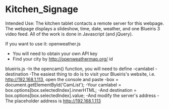 # Kitchen_Signage

Intended Use:
The kitchen tablet contacts a remote server for this webpage. The webpage displays a slideshow, time, date, weather, and one Blueiris 3 video feed. All of the work is done in Javascript (and jQuery). 

If you want to use it:
openweather.js
  - You will need to obtain your own API key
  - Find your city by http://openweathermap.org/ id
  
blueiris.js
  -In the opencam() function, you will need to define
    -camlabel
    -destination
    -The easiest thing to do is to visit your Blueiris's website, i.e. http://192.168.1.113, open the console and paste
      -box = document.getElementById('CamList');
      -Your camlabel = box.options[box.selectedIndex].innerHTML;
      -And destination = box.options[box.selectedIndex].value;
  -And modify the server's address
    -The placeholder address is http://192.168.1.113
